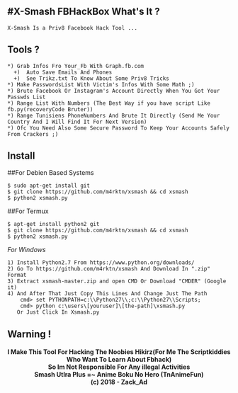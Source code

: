 #X-Smash FBHackBox
**What's It ?**
----------

```
X-Smash Is a Priv8 Facebook Hack Tool ...
```
**Tools ?**
----------
```
*) Grab Infos Fro Your_Fb With Graph.fb.com
  +)  Auto Save Emails And Phones
  +)  See Trikz.txt To Know About Some Priv8 Tricks 
*) Make PasswordsList With Victim's Infos With Some Math ;)
*) Brute Facebook Or Instagram's Account Directly When You Got Your Passwds List
*) Range List With Numbers (The Best Way if you have script Like fb.py(recoveryCode Bruter))
*) Range Tunisiens PhoneNumbers And Brute It Directly (Send Me Your Country And I Will Find It For Next Version)
*) Ofc You Need Also Some Secure Password To Keep Your Accounts Safely From Crackers ;)
```
**Install**
----------
##For Debien Based Systems 
```
$ sudo apt-get install git
$ git clone https://github.com/m4rktn/xsmash && cd xsmash
$ python2 xsmash.py
```
##For Termux
```
$ apt-get install python2 git
$ git clone https://github.com/m4rktn/xsmash && cd xsmash
$ python2 xsmash.py
```
*For Windows*
```
1) Install Python2.7 From https://www.python.org/downloads/
2) Go To https://github.com/m4rktn/xsmash And Download In ".zip" Format
3) Extract xsmash-master.zip and open CMD Or Download "CMDER" (Google it)
4) And After That Just Copy This Lines And Change Just The Path
	cmd> set PYTHONPATH=c:\\Python27\\;c:\\Python27\\Scripts;
	cmd> python c:\users\[youruser]\[the-path]\xsmash.py
   Or Just Click In Xsmash.py 
```
**Warning !**
----------
<h4><center>I Make This Tool For Hacking The Noobies Hikirz(For Me The Scriptkiddies Who Want To Learn About Fbhack)
<br>So Im Not Responsible For Any illegal Activities<br>Smash Utlra Plus =~ Anime Boku No Hero (TnAnimeFun) <br><b>(c) 2018 - Zack_Ad</b><br>
</center></h4>
